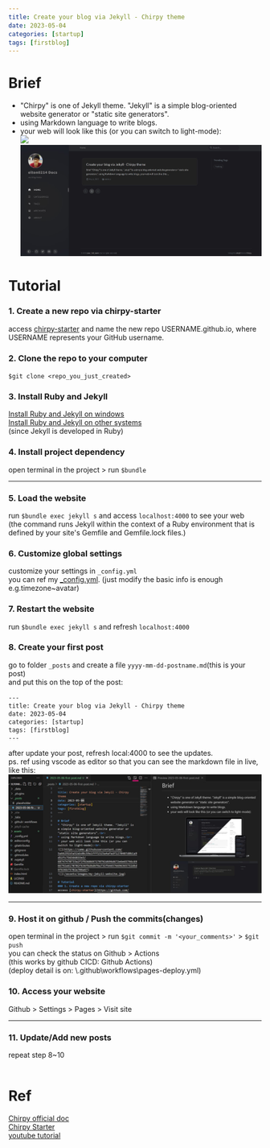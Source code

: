 ```yaml
---
title: Create your blog via Jekyll - Chirpy theme
date: 2023-05-04
categories: [startup]
tags: [firstblog]
---
```


# Brief
* "Chirpy" is one of Jekyll theme. "Jekyll" is a simple blog-oriented website generator or "static site generators".<br>
* using Markdown language to write blogs.<br>
* your web will look like this (or you can switch to light-mode):<br>
![](https://camo.githubusercontent.com/5a66291b5a52ebd0c59e1fff1525a4afedf1270407d0b1a9d52fc756566833e3/68747470733a2f2f6368697270792d696d672e6e65746c6966792e6170702f636f6d6d6f6e732f646576696365732d6d6f636b75702e706e67)
![](/assets/images/my-jekyll-website.jpg)

# Tutorial
### 1. Create a new repo via chirpy-starter
access [chirpy-starter](https://github.com/cotes2020/chirpy-starter/generate)
and name the new repo USERNAME.github.io, where USERNAME represents your GitHub username.

### 2. Clone the repo to your computer
`$git clone <repo_you_just_created>`

### 3. Install Ruby and Jekyll
[Install Ruby and Jekyll on windows](https://rubyinstaller.org/downloads/) <br>
[Install Ruby and Jekyll on other systems](https://jekyllrb.com/docs/installation/) <br>
(since Jekyll is developed in Ruby)

### 4. Install project dependency
open terminal in the project > run `$bundle`

---
### 5. Load the website
run `$bundle exec jekyll s` and access `localhost:4000` to see your web<br>
(the command runs Jekyll within the context of a Ruby environment that is defined by your site's Gemfile and Gemfile.lock files.)

### 6. Customize global settings
customize your settings in `_config.yml` <br>
you can ref my [_config.yml](https://github.com/elton0214/elton0214.github.io/blob/main/_config.yml). (just modify the basic info is enough e.g.timezone~avatar)

### 7. Restart the website
run `$bundle exec jekyll s` and refresh `localhost:4000`

### 8. Create your first post
go to folder `_posts` and create a file `yyyy-mm-dd-postname.md`(this is your post)<br>
and put this on the top of the post:
```
---
title: Create your blog via Jekyll - Chirpy theme 
date: 2023-05-04
categories: [startup]
tags: [firstblog]
---
```
after update your post, refresh local:4000 to see the updates.<br>
ps. ref using vscode as editor so that you can see the markdown file in live, like this:
![](/assets/images/ref-to-use-vscode.jpg)

---
### 9. Host it on github / Push the commits(changes)
open terminal in the project > run `$git commit -m '<your_comments>'` > `$git push`<br>
you can check the status on Github > Actions<br>
(this works by github CICD: Github Actions)<br>
(deploy detail is on: \\.github\workflows\pages-deploy.yml)<br>

### 10. Access your website
Github > Settings > Pages > Visit site

---
### 11. Update/Add new posts
repeat step 8~10
<br><br>

# Ref
[Chirpy official doc](https://chirpy.cotes.page/posts/getting-started/) <br>
[Chirpy Starter](https://github.com/cotes2020/chirpy-starter) <br>
[youtube tutorial](https://www.youtube.com/watch?v=F8iOU1ci19Q) <br>